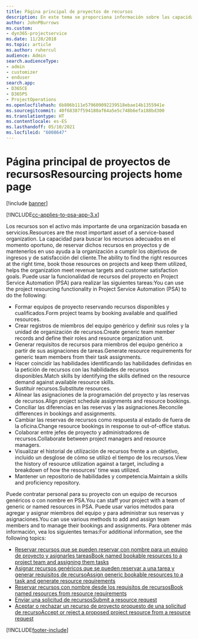 ```yaml
---
title: Página principal de proyectos de recursos
description: En este tema se proporciona información sobre las capacidades de administración de recursos en Project Service Automation (PSA) para Dynamics 365.
author: JohnPBurrows
ms.custom:
- dyn365-projectservice
ms.date: 11/28/2018
ms.topic: article
ms.author: ruhercul
audience: Admin
search.audienceType:
- admin
- customizer
- enduser
search.app:
- D365CE
- D365PS
- ProjectOperations
ms.openlocfilehash: 6b806b111e579609092239518ebae14b1355941e
ms.sourcegitcommit: 40f68387f594180af64a5e5c748b6efa188bd300
ms.translationtype: HT
ms.contentlocale: es-ES
ms.lasthandoff: 05/10/2021
ms.locfileid: "6008647"
---
```

# <a name="resourcing-projects-home-page"></a><span data-ttu-id="642b4-103">Página principal de proyectos de recursos</span><span class="sxs-lookup"><span data-stu-id="642b4-103">Resourcing projects home page</span></span>

[!include [banner](../includes/psa-now-project-operations.md)]

[!INCLUDE[cc-applies-to-psa-app-3.x](../includes/cc-applies-to-psa-app-3x.md)]

<span data-ttu-id="642b4-104">Los recursos son el activo más importante de una organización basada en servicios.</span><span class="sxs-lookup"><span data-stu-id="642b4-104">Resources are the most important asset of a service-based organization.</span></span> <span data-ttu-id="642b4-105">La capacidad para buscar los recursos adecuados en el momento oportuno, de reservar dichos recursos en proyectos y de mantenerlos en uso ayuda a la organización a cumplir los objetivos de ingresos y de satisfacción del cliente.</span><span class="sxs-lookup"><span data-stu-id="642b4-105">The ability to find the right resources at the right time, book those resources on projects and keep them utilized, helps the organization meet revenue targets and customer satisfaction goals.</span></span> <span data-ttu-id="642b4-106">Puede usar la funcionalidad de recursos del proyecto en Project Service Automation (PSA) para realizar las siguientes tareas:</span><span class="sxs-lookup"><span data-stu-id="642b4-106">You can use the project resourcing functionality in Project Service Automation (PSA) to do the following:</span></span>

- <span data-ttu-id="642b4-107">Formar equipos de proyecto reservando recursos disponibles y cualificados.</span><span class="sxs-lookup"><span data-stu-id="642b4-107">Form project teams by booking available and qualified resources.</span></span>
- <span data-ttu-id="642b4-108">Crear registros de miembros del equipo genérico y definir sus roles y la unidad de organización de recursos.</span><span class="sxs-lookup"><span data-stu-id="642b4-108">Create generic team member records and define their roles and resource organization unit.</span></span>
- <span data-ttu-id="642b4-109">Generar requisitos de recursos para miembros del equipo genérico a partir de sus asignaciones de tareas.</span><span class="sxs-lookup"><span data-stu-id="642b4-109">Generate resource requirements for generic team members from their task assignments.</span></span>
- <span data-ttu-id="642b4-110">Hacer coincidir las habilidades identificando las habilidades definidas en la petición de recursos con las habilidades de recursos disponibles.</span><span class="sxs-lookup"><span data-stu-id="642b4-110">Match skills by identifying the skills defined on the resource demand against available resource skills.</span></span>
- <span data-ttu-id="642b4-111">Sustituir recursos.</span><span class="sxs-lookup"><span data-stu-id="642b4-111">Substitute resources.</span></span>
- <span data-ttu-id="642b4-112">Alinear las asignaciones de la programación del proyecto y las reservas de recursos.</span><span class="sxs-lookup"><span data-stu-id="642b4-112">Align project schedule assignments and resource bookings.</span></span>
- <span data-ttu-id="642b4-113">Conciliar las diferencias en las reservas y las asignaciones.</span><span class="sxs-lookup"><span data-stu-id="642b4-113">Reconcile differences in bookings and assignments.</span></span>
- <span data-ttu-id="642b4-114">Cambiar las reservas de recursos como respuesta al estado de fuera de la oficina.</span><span class="sxs-lookup"><span data-stu-id="642b4-114">Change resource bookings in response to out-of-office status.</span></span>
- <span data-ttu-id="642b4-115">Colaborar entre jefes de proyecto y administradores de recursos.</span><span class="sxs-lookup"><span data-stu-id="642b4-115">Collaborate between project managers and resource managers.</span></span>
- <span data-ttu-id="642b4-116">Visualizar el historial de utilización de recursos frente a un objetivo, incluido un desglose de cómo se utilizó el tiempo de los recursos.</span><span class="sxs-lookup"><span data-stu-id="642b4-116">View the history of resource utilization against a target, including a breakdown of how the resources' time was utilized.</span></span>
- <span data-ttu-id="642b4-117">Mantener un repositorio de habilidades y competencia.</span><span class="sxs-lookup"><span data-stu-id="642b4-117">Maintain a skills and proficiency repository.</span></span>


<span data-ttu-id="642b4-118">Puede contratar personal para su proyecto con un equipo de recursos genéricos o con nombre en PSA.</span><span class="sxs-lookup"><span data-stu-id="642b4-118">You can staff your project with a team of generic or named resources in PSA.</span></span> <span data-ttu-id="642b4-119">Puede usar varios métodos para agregar y asignar miembros del equipo y para administrar sus reservas y asignaciones.</span><span class="sxs-lookup"><span data-stu-id="642b4-119">You can use various methods to add and assign team members and to manage their bookings and assignments.</span></span> <span data-ttu-id="642b4-120">Para obtener más información, vea los siguientes temas:</span><span class="sxs-lookup"><span data-stu-id="642b4-120">For additional information, see the following topics:</span></span>

- [<span data-ttu-id="642b4-121">Reservar recursos que se pueden reservar con nombre para un equipo de proyecto y asignarles tareas</span><span class="sxs-lookup"><span data-stu-id="642b4-121">Book named bookable resources to a project team and assigning them tasks</span></span>](assign-named-bookable-resource.md)
- [<span data-ttu-id="642b4-122">Asignar recursos genéricos que se pueden reservar a una tarea y generar requisitos de recurso</span><span class="sxs-lookup"><span data-stu-id="642b4-122">Assign generic bookable resources to a task and generate resource requirements</span></span>](assign-generic-bookable-resource.md)
- [<span data-ttu-id="642b4-123">Reservar recursos con nombre desde los requisitos de recursos</span><span class="sxs-lookup"><span data-stu-id="642b4-123">Book named resources from resource requirements</span></span>](book-named-resource.md)
- [<span data-ttu-id="642b4-124">Enviar una solicitud de recursos</span><span class="sxs-lookup"><span data-stu-id="642b4-124">Submit a resource request</span></span>](submit-resource-request.md)
- [<span data-ttu-id="642b4-125">Aceptar o rechazar un recurso de proyecto propuesto de una solicitud de recurso</span><span class="sxs-lookup"><span data-stu-id="642b4-125">Accept or reject a proposed project resource from a resource request</span></span>](accept-reject-proposed-resource.md)


[!INCLUDE[footer-include](../includes/footer-banner.md)]